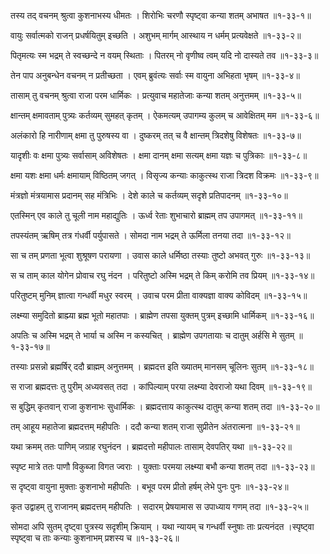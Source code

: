 तस्य तद् वचनम् श्रुत्वा कुशनाभस्य धीमतः ।
शिरोभिः चरणौ स्पृष्ट्वा कन्या शतम् अभाषत ॥१-३३-१॥

वायुः सर्वात्मको राजन् प्रधर्षयितुम् इच्छति ।
अशुभम् मार्गम् आस्थाय न धर्मम् प्रत्यवेक्षते ॥१-३३-२॥

पितृमत्यः स्म भद्रम् ते स्वच्छन्दे न वयम् स्थिताः ।
पितरम् नो वृणीष्व त्वम् यदि नो दास्यते तव ॥१-३३-३॥

तेन पाप अनुबन्धेन वचनम् न प्रतीच्छता ।
एवम् ब्रुवंत्यः सर्वाः स्म वायुना अभिहता भृषम् ॥१-३३-४॥

तासाम् तु वचनम् श्रुत्वा राजा परम धार्मिकः ।
प्रत्युवाच महातेजाः कन्या शतम् अनुत्तमम् ॥१-३३-५॥

क्षान्तम् क्षमावताम् पुत्र्यः कर्तव्यम् सुमहत् कृतम् ।
ऐकमत्यम् उपागम्य कुलम् च आवेक्षितम् मम ॥१-३३-६॥

अलंकारो हि नारीणाम् क्षमा तु पुरुषस्य वा ।
दुष्करम् तत् च वै क्षान्तम् त्रिदशेषु विशेषतः ॥१-३३-७॥

यादृशीः वः क्षमा पुत्र्यः सर्वासाम् अविशेषतः ।
क्षमा दानम् क्षमा सत्यम् क्षमा यज्ञः च पुत्रिकाः ॥१-३३-८॥

क्षमा यशः क्षमा धर्मः क्षमायाम् विष्ठितम् जगत् ।
विसृज्य कन्याः काकुत्स्थ राजा त्रिदश विक्रमः ॥१-३३-९॥

मंत्रज्ञो मंत्रयामास प्रदानम् सह मंत्रिभिः ।
देशे काले च कर्तव्यम् सदृशे प्रतिपादनम् ॥१-३३-१०॥

एतस्मिन् एव काले तु चूली नाम महाद्युतिः ।
ऊर्ध्व रेताः शुभाचारो ब्राह्मम् तप उपागमत् ॥१-३३-११॥

तपस्यंतम् ऋषिम् तत्र गंधर्वी पर्युपासते ।
सोमदा नाम भद्रम् ते ऊर्मिला तनया तदा ॥१-३३-१२॥

सा च तम् प्रणता भूत्वा शुश्रूषण परायणा ।
उवास काले धर्मिष्ठा तस्याः तुष्टो अभवत् गुरुः ॥१-३३-१३॥

स च ताम् काल योगेन प्रोवाच रघु नंदन ।
परितुष्टो अस्मि भद्रम् ते किम् करोमि तव प्रियम् ॥१-३३-१४॥

परितुष्टम् मुनिम् ज्ञात्वा गन्धर्वी मधुर स्वरम् ।
उवाच परम प्रीता वाक्यज्ञा वाक्य कोविदम् ॥१-३३-१५॥

लक्ष्म्या समुदितो ब्राह्म्या ब्रह्म भूतो महातपाः ।
ब्राह्मेण तपसा युक्तम् पुत्रम् इच्छामि धार्मिकम् ॥१-३३-१६॥

अपतिः च अस्मि भद्रम् ते भार्या च अस्मि न कस्यचित् ।
ब्राह्मेण उपगतायाः च दातुम् अर्हसि मे सुतम् ॥१-३३-१७॥

तस्याः प्रसन्नो ब्रह्मर्षिर् ददौ ब्राह्मम् अनुत्तमम् ।
ब्रह्मदत्त इति ख्यातम् मानसम् चूलिनः सुतम् ॥१-३३-१८॥

स राजा ब्रह्मदत्तः तु पुरीम् अध्यवसत् तदा ।
कांपिल्याम् परया लक्ष्म्या देवराजो यथा दिवम् ॥१-३३-१९॥

स बुद्धिम् कृतवान् राजा कुशनाभः सुधार्मिकः ।
ब्रह्मदत्ताय काकुत्स्थ दातुम् कन्या शतम् तदा ॥१-३३-२०॥

तम् आहूय महातेजा ब्रह्मदत्तम् महीपतिः ।
ददौ कन्या शतम् राजा सुप्रीतेन अंतरात्मना ॥१-३३-२१॥

यथा क्रमम् ततः पाणिम् जग्राह रघुनंदन ।
ब्रह्मदत्तो महीपालः तासाम् देवपतिर् यथा ॥१-३३-२२॥

स्पृष्ट मात्रे ततः पाणौ विकुब्जा विगत ज्वराः ।
युक्ताः परमया लक्ष्म्या बभौ कन्या शतम् तदा ॥१-३३-२३॥

स दृष्ट्वा वायुना मुक्ताः कुशनाभो महीपतिः ।
बभूव परम प्रीतो हर्षम् लेभे पुनः पुनः ॥१-३३-२४॥

कृत उद्वाहम् तु राजानम् ब्रह्मदत्तम् महीपतिः ।
सदारम् प्रेषयामास स उपाध्याय गणम् तदा ॥१-३३-२५॥

सोमदा अपि सुतम् दृष्ट्वा पुत्रस्य सदृशीम् क्रियाम् ।
यथा न्यायम् च गन्धर्वी स्नुषाः ताः प्रत्यनंदत ।स्पृष्ट्वा स्पृष्ट्वा च ताः कन्याः कुशनाभम् प्रशस्य च ॥१-३३-२६॥

